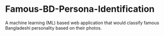 # Famous-BD-Persona-Identification
A machine learning (ML) based web application that would classify famous Bangladeshi personality based on their photos.
